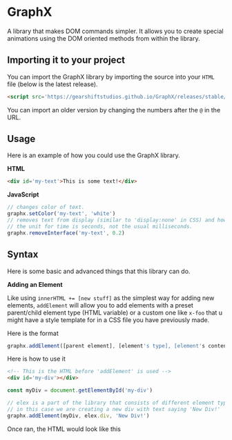 # GraphX
A library that makes DOM commands simpler. It allows you to create special animations using the DOM oriented methods from within the library.

## Importing it to your project

You can import the GraphX library by importing the source into your `HTML` file (below is the latest release).

```html
<script src='https://gearshiftstudios.github.io/GraphX/releases/stable/graphx@0.0.1.js'></script>
```

You can import an older version by changing the numbers after the `@` in the URL.

## Usage

Here is an example of how you could use the GraphX library.

**HTML**

```html
<div id='my-text'>This is some text!</div>
```

**JavaScript**

```javascript
// changes color of text.
graphx.setColor('my-text', 'white')
// removes text from display (similar to 'display:none' in CSS) and how it should display before being removed.
// the unit for time is seconds, not the usual milliseconds.
graphx.removeInterface('my-text', 0.2)
```

## Syntax

Here is some basic and advanced things that this library can do.

**Adding an Element**

Like using ```innerHTML += [new stuff]``` as the simplest way for adding new elements, ```addElement``` will allow you to add elements with a preset parent/child element type (HTML variable) or a custom one like ```x-foo``` that u might have a style template for in a CSS file you have previously made.

Here is the format

```javascript
graphx.addElement([parent element], [element's type], [element's content])
```
Here is how to use it

```HTML
<!-- This is the HTML before 'addElement' is used -->
<div id='my-div'></div>
```

```javascript
const myDiv = document.getElementById('my-div')

// elex is a part of the library that consists of different element types (HTML variables)
// in this case we are creating a new div with text saying 'New Div!'
graphx.addElement(myDiv, elex.div, 'New Div!')
```
Once ran, the HTML would look like this
